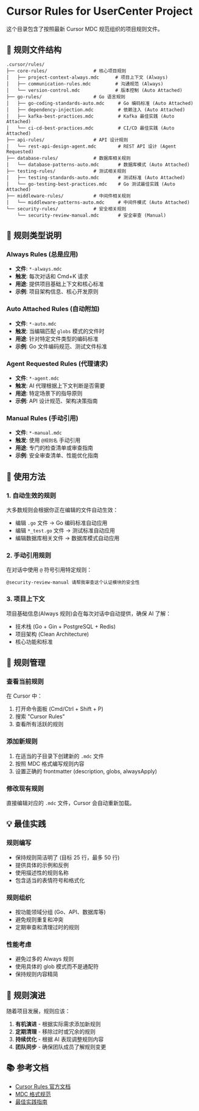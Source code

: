 # Cursor Rules for UserCenter Project

这个目录包含了按照最新 Cursor MDC 规范组织的项目规则文件。

## 📁 规则文件结构

```
.cursor/rules/
├── core-rules/                 # 核心项目规则
│   ├── project-context-always.mdc      # 项目上下文 (Always)
│   ├── communication-rules.mdc         # 沟通规范 (Always)
│   └── version-control.mdc             # 版本控制 (Auto Attached)
├── go-rules/                   # Go 语言规则  
│   ├── go-coding-standards-auto.mdc     # Go 编码标准 (Auto Attached)
│   ├── dependency-injection.mdc         # 依赖注入 (Auto Attached)
│   ├── kafka-best-practices.mdc         # Kafka 最佳实践 (Auto Attached)
│   └── ci-cd-best-practices.mdc         # CI/CD 最佳实践 (Auto Attached)
├── api-rules/                  # API 设计规则
│   └── rest-api-design-agent.mdc        # REST API 设计 (Agent Requested)
├── database-rules/             # 数据库相关规则
│   └── database-patterns-auto.mdc       # 数据库模式 (Auto Attached)
├── testing-rules/              # 测试相关规则
│   ├── testing-standards-auto.mdc       # 测试标准 (Auto Attached)
│   └── go-testing-best-practices.mdc    # Go 测试最佳实践 (Auto Attached)
├── middleware-rules/           # 中间件相关规则
│   └── middleware-patterns-auto.mdc     # 中间件模式 (Auto Attached)
└── security-rules/             # 安全相关规则
    └── security-review-manual.mdc       # 安全审查 (Manual)
```

## 🎯 规则类型说明

### Always Rules (总是应用)
- **文件**: `*-always.mdc`
- **触发**: 每次对话和 Cmd+K 请求
- **用途**: 提供项目基础上下文和核心标准
- **示例**: 项目架构信息、核心开发原则

### Auto Attached Rules (自动附加)
- **文件**: `*-auto.mdc` 
- **触发**: 当编辑匹配 `globs` 模式的文件时
- **用途**: 针对特定文件类型的编码标准
- **示例**: Go 文件编码规范、测试文件标准

### Agent Requested Rules (代理请求)
- **文件**: `*-agent.mdc`
- **触发**: AI 代理根据上下文判断是否需要
- **用途**: 特定场景下的指导原则
- **示例**: API 设计规范、架构决策指南

### Manual Rules (手动引用)
- **文件**: `*-manual.mdc`
- **触发**: 使用 `@规则名` 手动引用
- **用途**: 专门的检查清单或审查指南
- **示例**: 安全审查清单、性能优化指南

## 🚀 使用方法

### 1. 自动生效的规则
大多数规则会根据你正在编辑的文件自动生效：
- 编辑 `.go` 文件 → Go 编码标准自动应用
- 编辑 `*_test.go` 文件 → 测试标准自动应用
- 编辑数据库相关文件 → 数据库模式自动应用

### 2. 手动引用规则
在对话中使用 `@` 符号引用特定规则：
```
@security-review-manual 请帮我审查这个认证模块的安全性
```

### 3. 项目上下文
项目基础信息(Always 规则)会在每次对话中自动提供，确保 AI 了解：
- 技术栈 (Go + Gin + PostgreSQL + Redis)
- 项目架构 (Clean Architecture)
- 核心功能和标准

## 🔧 规则管理

### 查看当前规则
在 Cursor 中：
1. 打开命令面板 (Cmd/Ctrl + Shift + P)
2. 搜索 "Cursor Rules"
3. 查看所有活跃的规则

### 添加新规则
1. 在适当的子目录下创建新的 `.mdc` 文件
2. 按照 MDC 格式编写规则内容
3. 设置正确的 frontmatter (description, globs, alwaysApply)

### 修改现有规则
直接编辑对应的 `.mdc` 文件，Cursor 会自动重新加载。

## 💡 最佳实践

### 规则编写
- 保持规则简洁明了 (目标 25 行，最多 50 行)
- 提供具体的示例和反例
- 使用描述性的规则名称
- 包含适当的表情符号和格式化

### 规则组织
- 按功能领域分组 (Go、API、数据库等)
- 避免规则重复和冲突
- 定期审查和清理过时的规则

### 性能考虑
- 避免过多的 Always 规则
- 使用具体的 glob 模式而不是通配符
- 保持规则内容精简

## 🔄 规则演进

随着项目发展，规则应该：
1. **有机演进** - 根据实际需求添加新规则
2. **定期清理** - 移除过时或冗余的规则  
3. **持续优化** - 根据 AI 表现调整规则内容
4. **团队同步** - 确保团队成员了解规则变更

## 📚 参考文档

- [Cursor Rules 官方文档](https://docs.cursor.com/context/rules)
- [MDC 格式规范](https://docs.cursor.com/context/rules#example-mdc-rule)
- [最佳实践指南](https://docs.cursor.com/context/rules#best-practices) 